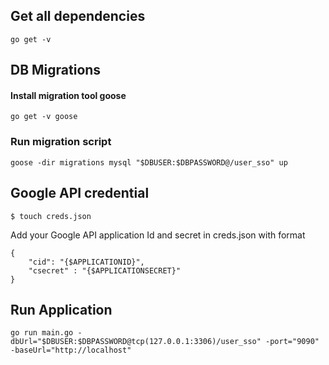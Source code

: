 ## Get all dependencies

    go get -v

## DB Migrations
#### Install migration tool goose

    go get -v goose

### Run migration script

	goose -dir migrations mysql "$DBUSER:$DBPASSWORD@/user_sso" up

## Google API credential
    $ touch creds.json

Add your Google API application Id and secret in creds.json with format

    {
        "cid": "{$APPLICATIONID}",
        "csecret" : "{$APPLICATIONSECRET}"
    }

## Run Application

    go run main.go -dbUrl="$DBUSER:$DBPASSWORD@tcp(127.0.0.1:3306)/user_sso" -port="9090" -baseUrl="http://localhost"